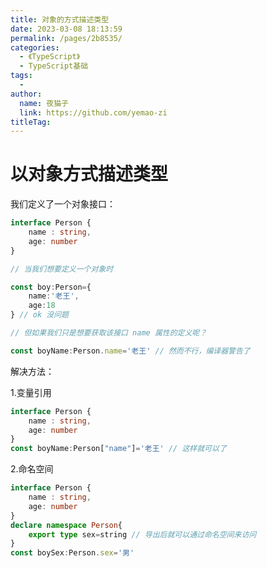 ```yaml
---
title: 对象的方式描述类型
date: 2023-03-08 18:13:59
permalink: /pages/2b8535/
categories:
  - 《TypeScript》
  - TypeScript基础
tags:
  - 
author: 
  name: 夜猫子
  link: https://github.com/yemao-zi
titleTag: 
---
```

# 以对象方式描述类型

我们定义了一个对象接口：

```ts
interface Person {
    name : string,
    age: number
}

// 当我们想要定义一个对象时

const boy:Person={
    name:'老王',
    age:18
} // ok 没问题

// 但如果我们只是想要获取该接口 name 属性的定义呢？

const boyName:Person.name='老王' // 然而不行，编译器警告了
```

解决方法：

1.变量引用

```ts
interface Person {
    name : string,
    age: number
}
const boyName:Person["name"]='老王' // 这样就可以了
```

2.命名空间

```ts
interface Person {
    name : string,
    age: number
}
declare namespace Person{
    export type sex=string // 导出后就可以通过命名空间来访问
}
const boySex:Person.sex='男'
```


